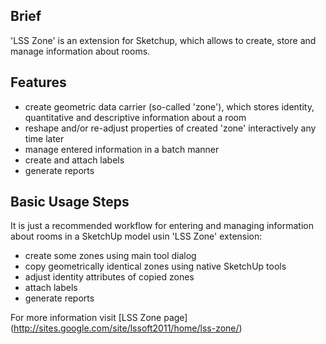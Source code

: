 Brief
-----
'LSS Zone' is an extension for Sketchup, which allows to create, store and manage information about rooms.

Features
--------
* create geometric data carrier (so-called 'zone'), which stores identity, quantitative and descriptive information about a room
* reshape and/or re-adjust properties of created 'zone' interactively any time later
* manage entered information in a batch manner
* create and attach labels
* generate reports

Basic Usage Steps
-----------------
It is just a recommended workflow for entering and managing information about rooms in a SketchUp model usin 'LSS Zone' extension:
* create some zones using main tool dialog
* copy geometrically identical zones using native SketchUp tools
* adjust identity attributes of copied zones
* attach labels
* generate reports

For more information visit [LSS Zone page] (http://sites.google.com/site/lssoft2011/home/lss-zone/)